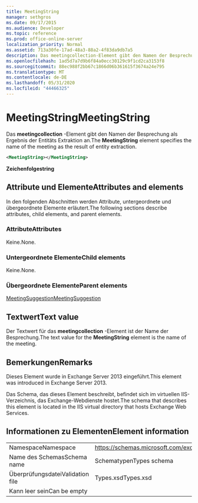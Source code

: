 ```yaml
---
title: MeetingString
manager: sethgros
ms.date: 09/17/2015
ms.audience: Developer
ms.topic: reference
ms.prod: office-online-server
localization_priority: Normal
ms.assetid: 713a30fe-17ad-48a3-88a2-4f83da9db7a5
description: Das meetingcollection-Element gibt den Namen der Besprechung als Ergebnis der Entitäts Extraktion an.
ms.openlocfilehash: 1ad5d7a7d9b6f84a0ecc30129c9f1cd2ca3153f8
ms.sourcegitcommit: 88ec988f2bb67c1866d06b361615f3674a24e795
ms.translationtype: MT
ms.contentlocale: de-DE
ms.lasthandoff: 05/31/2020
ms.locfileid: "44466325"
---
```

# <a name="meetingstring"></a><span data-ttu-id="c7152-103">MeetingString</span><span class="sxs-lookup"><span data-stu-id="c7152-103">MeetingString</span></span>

<span data-ttu-id="c7152-104">Das **meetingcollection** -Element gibt den Namen der Besprechung als Ergebnis der Entitäts Extraktion an.</span><span class="sxs-lookup"><span data-stu-id="c7152-104">The **MeetingString** element specifies the name of the meeting as the result of entity extraction.</span></span> 
  
```XML
<MeetingString></MeetingString>
```

 <span data-ttu-id="c7152-105">**Zeichenfolge**</span><span class="sxs-lookup"><span data-stu-id="c7152-105">**string**</span></span>
## <a name="attributes-and-elements"></a><span data-ttu-id="c7152-106">Attribute und Elemente</span><span class="sxs-lookup"><span data-stu-id="c7152-106">Attributes and elements</span></span>

<span data-ttu-id="c7152-107">In den folgenden Abschnitten werden Attribute, untergeordnete und übergeordnete Elemente erläutert.</span><span class="sxs-lookup"><span data-stu-id="c7152-107">The following sections describe attributes, child elements, and parent elements.</span></span>
  
### <a name="attributes"></a><span data-ttu-id="c7152-108">Attribute</span><span class="sxs-lookup"><span data-stu-id="c7152-108">Attributes</span></span>

<span data-ttu-id="c7152-109">Keine.</span><span class="sxs-lookup"><span data-stu-id="c7152-109">None.</span></span>
  
### <a name="child-elements"></a><span data-ttu-id="c7152-110">Untergeordnete Elemente</span><span class="sxs-lookup"><span data-stu-id="c7152-110">Child elements</span></span>

<span data-ttu-id="c7152-111">Keine.</span><span class="sxs-lookup"><span data-stu-id="c7152-111">None.</span></span>
  
### <a name="parent-elements"></a><span data-ttu-id="c7152-112">Übergeordnete Elemente</span><span class="sxs-lookup"><span data-stu-id="c7152-112">Parent elements</span></span>

[<span data-ttu-id="c7152-113">MeetingSuggestion</span><span class="sxs-lookup"><span data-stu-id="c7152-113">MeetingSuggestion</span></span>](meetingsuggestion.md)
  
## <a name="text-value"></a><span data-ttu-id="c7152-114">Textwert</span><span class="sxs-lookup"><span data-stu-id="c7152-114">Text value</span></span>

<span data-ttu-id="c7152-115">Der Textwert für das **meetingcollection** -Element ist der Name der Besprechung.</span><span class="sxs-lookup"><span data-stu-id="c7152-115">The text value for the **MeetingString** element is the name of the meeting.</span></span> 
  
## <a name="remarks"></a><span data-ttu-id="c7152-116">Bemerkungen</span><span class="sxs-lookup"><span data-stu-id="c7152-116">Remarks</span></span>

<span data-ttu-id="c7152-117">Dieses Element wurde in Exchange Server 2013 eingeführt.</span><span class="sxs-lookup"><span data-stu-id="c7152-117">This element was introduced in Exchange Server 2013.</span></span>
  
<span data-ttu-id="c7152-118">Das Schema, das dieses Element beschreibt, befindet sich im virtuellen IIS-Verzeichnis, das Exchange-Webdienste hostet.</span><span class="sxs-lookup"><span data-stu-id="c7152-118">The schema that describes this element is located in the IIS virtual directory that hosts Exchange Web Services.</span></span>
  
## <a name="element-information"></a><span data-ttu-id="c7152-119">Informationen zu Elementen</span><span class="sxs-lookup"><span data-stu-id="c7152-119">Element information</span></span>

|||
|:-----|:-----|
|<span data-ttu-id="c7152-120">Namespace</span><span class="sxs-lookup"><span data-stu-id="c7152-120">Namespace</span></span>  <br/> |https://schemas.microsoft.com/exchange/services/2006/types  <br/> |
|<span data-ttu-id="c7152-121">Name des Schemas</span><span class="sxs-lookup"><span data-stu-id="c7152-121">Schema name</span></span>  <br/> |<span data-ttu-id="c7152-122">Schematypen</span><span class="sxs-lookup"><span data-stu-id="c7152-122">Types schema</span></span>  <br/> |
|<span data-ttu-id="c7152-123">Überprüfungsdatei</span><span class="sxs-lookup"><span data-stu-id="c7152-123">Validation file</span></span>  <br/> |<span data-ttu-id="c7152-124">Types.xsd</span><span class="sxs-lookup"><span data-stu-id="c7152-124">Types.xsd</span></span>  <br/> |
|<span data-ttu-id="c7152-125">Kann leer sein</span><span class="sxs-lookup"><span data-stu-id="c7152-125">Can be empty</span></span>  <br/> ||
   

